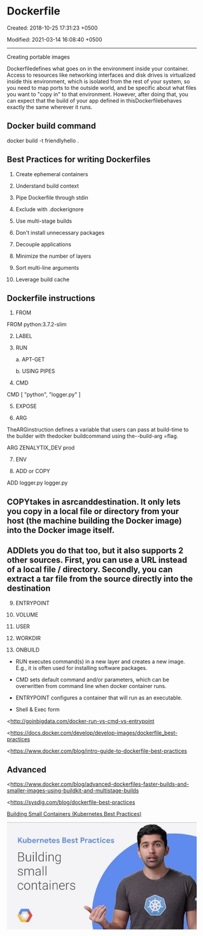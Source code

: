 # Dockerfile

Created: 2018-10-25 17:31:23 +0500

Modified: 2021-03-14 16:08:40 +0500

---

Creating portable images

Dockerfiledefines what goes on in the environment inside your container. Access to resources like networking interfaces and disk drives is virtualized inside this environment, which is isolated from the rest of your system, so you need to map ports to the outside world, and be specific about what files you want to "copy in" to that environment. However, after doing that, you can expect that the build of your app defined in thisDockerfilebehaves exactly the same wherever it runs.

## Docker build command

docker build -t friendlyhello .

## Best Practices for writing Dockerfiles

1.  Create ephemeral containers

2.  Understand build context

3.  Pipe Dockerfile through stdin

4.  Exclude with .dockerignore

5.  Use multi-stage builds

6.  Don't install unnecessary packages

7.  Decouple applications

8.  Minimize the number of layers

9.  Sort multi-line arguments

10. Leverage build cache

## Dockerfile instructions

1.  FROM

FROM python:3.7.2-slim

2.  LABEL

3.  RUN

    a.  APT-GET

    b.  USING PIPES

4.  CMD

CMD [ "python", "logger.py" ]

5.  EXPOSE

6.  ARG

TheARGinstruction defines a variable that users can pass at build-time to the builder with thedocker buildcommand using the--build-arg <varname>=<value>flag.

ARG ZENALYTIX_DEV prod

7.  ENV

8.  ADD or COPY

ADD logger.py logger.py

## COPYtakes in asrcanddestination. It only lets you copy in a local file or directory from your host (the machine building the Docker image) into the Docker image itself.

## ADDlets you do that too, but it also supports 2 other sources. First, you can use a URL instead of a local file / directory. Secondly, you can extract a tar file from the source directly into the destination

9.  ENTRYPOINT

10. VOLUME

11. USER

12. WORKDIR

13. ONBUILD


-   RUN executes command(s) in a new layer and creates a new image. E.g., it is often used for installing software packages.
-   CMD sets default command and/or parameters, which can be overwritten from command line when docker container runs.
-   ENTRYPOINT configures a container that will run as an executable.


-   Shell & Exec form

<http://goinbigdata.com/docker-run-vs-cmd-vs-entrypoint

<https://docs.docker.com/develop/develop-images/dockerfile_best-practices

<https://www.docker.com/blog/intro-guide-to-dockerfile-best-practices

## Advanced

<https://www.docker.com/blog/advanced-dockerfiles-faster-builds-and-smaller-images-using-buildkit-and-multistage-builds

<https://sysdig.com/blog/dockerfile-best-practices

[Building Small Containers (Kubernetes Best Practices)](https://www.youtube.com/watch?v=wGz_cbtCiEA)

![Kubernetes Best Practices Building small containers ](../../media/DevOps-Docker-Dockerfile-image1.jpg)
